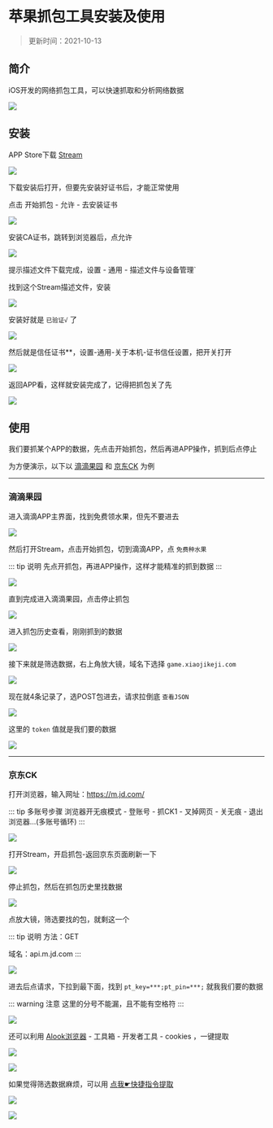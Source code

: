 # 苹果抓包工具安装及使用

> 更新时间：2021-10-13


## 简介

iOS开发的网络抓包工具，可以快速抓取和分析网络数据

![](/Stream/Stream.png)



## 安装


APP Store下载 [Stream](https://apps.apple.com/cn/app/stream/id1312141691)

![](/Stream/Stream-01.png)


下载安装后打开，但要先安装好证书后，才能正常使用

点击 开始抓包 - 允许 - 去安装证书


![](/Stream/Stream-02.png)



安装CA证书，跳转到浏览器后，点允许


![](/Stream/Stream-03.png)


提示描述文件下载完成，设置 - 通用 - 描述文件与设备管理`

找到这个Stream描述文件，安装


![](/Stream/Stream-04.png)


安装好就是 `已验证√` 了


![](/Stream/Stream-05.png)


然后就是信任证书**，设置-通用-关于本机-证书信任设置，把开关打开


![](/Stream/Stream-06.png)


返回APP看，这样就安装完成了，记得把抓包关了先


![](/Stream/Stream-07.png)









## 使用


我们要抓某个APP的数据，先点击开始抓包，然后再进APP操作，抓到后点停止


为方便演示，以下以 [滴滴果园](#滴滴果园) 和 [京东CK](#京东ck) 为例

---


### 滴滴果园

进入滴滴APP主界面，找到免费领水果，但先不要进去

![](/Stream/Stream-08.png)


然后打开Stream，点击开始抓包，切到滴滴APP，点 `免费种水果`

::: tip 说明
先点开抓包，再进APP操作，这样才能精准的抓到数据
:::

![](/Stream/Stream-09.png)


直到完成进入滴滴果园，点击停止抓包

![](/Stream/Stream-10.png)


进入抓包历史查看，刚刚抓到的数据

![](/Stream/Stream-11.png)


接下来就是筛选数据，右上角放大镜，域名下选择 `game.xiaojikeji.com`

![](/Stream/Stream-12.png)


现在就4条记录了，选POST包进去，请求拉倒底 `查看JSON`

![](/Stream/Stream-13.png)


这里的 `token` 值就是我们要的数据

![](/Stream/Stream-14.png)


---

### 京东CK


打开浏览器，输入网址：https://m.jd.com/

::: tip 多账号步骤
浏览器开无痕模式 - 登账号 - 抓CK1 - 叉掉网页 - 关无痕 - 退出浏览器...(多账号循环)
:::

![](/Stream/Stream-15.png)



打开Stream，开启抓包-返回京东页面刷新一下

![](/Stream/Stream-16.png)


停止抓包，然后在抓包历史里找数据

![](/Stream/Stream-17.png)


点放大镜，筛选要找的包，就剩这一个

::: tip 说明
方法：GET

域名：api.m.jd.com
:::

![](/Stream/Stream-18.png)


进去后点请求，下拉到最下面，找到 `pt_key=***;pt_pin=***;` 就我我们要的数据

::: warning 注意
这里的分号不能漏，且不能有空格符
:::

![](/Stream/Stream-19.png)


还可以利用 [Alook浏览器](https://apps.apple.com/cn/app/alook/id1261944766) - 工具箱 - 开发者工具 - cookies ，一键提取

![](/Stream/Stream-20.png)

![](/Stream/Stream-21.png)


如果觉得筛选数据麻烦，可以用 [点我☛快捷指令提取](https://www.icloud.com/shortcuts/f47146c2831a4e8e8bb7f06daac1b858)

![](/Stream/Stream-22.png)

![](/Stream/Stream-23.png)





